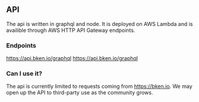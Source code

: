 ## API

The api is written in graphql and node. It is deployed on AWS Lambda and is availible through AWS HTTP API Gateway endpoints.

### Endpoints

https://api.bken.io/graphql
https://api.bken.io/graphql


### Can I use it?

The api is currently limited to requests coming from https://bken.io. We may open up the API to third-party use as the community grows.
